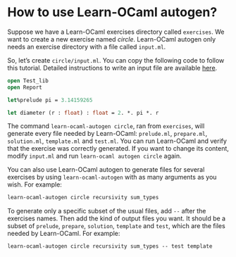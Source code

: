 # How to use Learn-OCaml autogen?

Suppose we have a Learn-OCaml exercises directory called `exercises`. We want
to create a new exercise named *circle*. Learn-OCaml autogen only needs an
exercise directory with a file called `input.ml`.

So, let’s create `circle/input.ml`. You can copy the following code to follow
this tutorial. Detailed instructions to write an input file are available
[here](write_ex.md).

```ocaml
open Test_lib
open Report

let%prelude pi = 3.14159265

let diameter (r : float) : float = 2. *. pi *. r
```

The command `learn-ocaml-autogen circle`, ran from `exercises`, will generate
every file needed by Learn-OCaml: `prelude.ml`, `prepare.ml`, `solution.ml`,
`template.ml` and `test.ml`. You can run Learn-OCaml and verify that the
exercise was correctly generated. If you want to change its content, modify
`input.ml` and run `learn-ocaml autogen circle` again.

You can also use Learn-OCaml autogen to generate files for several exercises by
using `learn-ocaml-autogen` with as many arguments as you wish. For example:
```bash
learn-ocaml-autogen circle recursivity sum_types
```

To generate only a specific subset of the usual files, add `--` after the
exercises names. Then add the kind of output files you want. It should be a
subset of `prelude`, `prepare`, `solution`, `template` and `test`, which are
the files needed by Learn-OCaml. For example:
```
learn-ocaml-autogen circle recursivity sum_types -- test template
```
